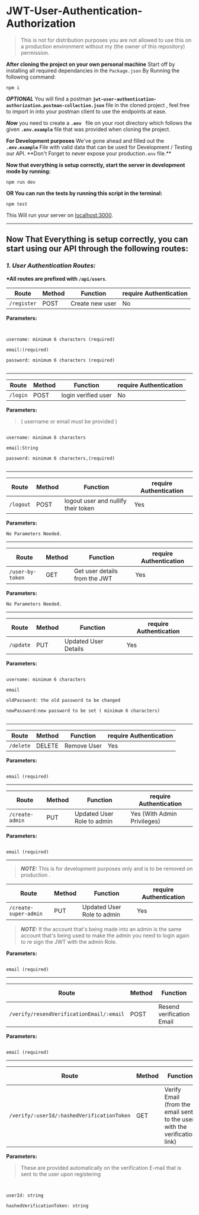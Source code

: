 # JWT-User-Authentication-Authorization

> This is not for distribution purposes you are not allowed to use this on a production environment without my (the owner of this repository) permission.

**After cloning the project on your own personal machine**
Start off by installing all required dependancies in the `Package.json` By Running the following command:

```
npm i
```

**_OPTIONAL_** You will find a postman **`jwt-user-authentication-authorization.postman-collection.json`** file in the cloned project , feel free to import in into your postman client to use the endpoints at ease.

**_Now_** you need to create a **`.env `** file on your root directory which follows the given **`.env.example`** file that was provided when cloning the project.

**For Development purposes**
We've gone ahead and filled out the **`.env.example`** File with valid data that can be used for Development / Testing our API. \*\*Don't Forget to never expose your production`.env` file.\*\*

**Now that everything is setup correctly, start the server in development mode by running:**

```
npm run dev
```

**OR You can run the tests by running this script in the terminal:**

```
npm test
```

This Will run your server on [localhost:3000](localhost:3000).

---

## Now That Everything is setup correctly, you can start using our API through the following routes:

### _1. User Authentication Routes:_

**\*All routes are prefixed with `/api/users`**.

| Route       | Method | Function        | require Authentication |
| ----------- | ------ | --------------- | ---------------------- |
| `/register` | POST   | Create new user | No                     |

**Parameters:**

```


username: minimum 6 characters (required)

email:(required)

password: minimum 6 characters (required)


```

---

| Route    | Method | Function            | require Authentication |
| -------- | ------ | ------------------- | ---------------------- |
| `/login` | POST   | login verified user | No                     |

**Parameters:**

> ( username or email must be provided )

```

username: minimum 6 characters

email:String

password: minimum 6 characters,(required)


```

---

| Route     | Method | Function                            | require Authentication |
| --------- | ------ | ----------------------------------- | ---------------------- |
| `/logout` | POST   | logout user and nullify their token | Yes                    |

**Parameters:**

```
No Parameters Needed.
```

---

| Route            | Method | Function                      | require Authentication |
| ---------------- | ------ | ----------------------------- | ---------------------- |
| `/user-by-token` | GET    | Get user details from the JWT | Yes                    |

**Parameters:**

```
No Parameters Needed.
```

---

| Route     | Method | Function             | require Authentication |
| --------- | ------ | -------------------- | ---------------------- |
| `/update` | PUT    | Updated User Details | Yes                    |

**Parameters:**

```

username: minimum 6 characters

email

oldPassword: the old password to be changed

newPassword:new password to be set ( minimum 6 characters)


```

---

| Route     | Method | Function    | require Authentication |
| --------- | ------ | ----------- | ---------------------- |
| `/delete` | DELETE | Remove User | Yes                    |

**Parameters:**

```

email (required)

```

---

| Route           | Method | Function                   | require Authentication      |
| --------------- | ------ | -------------------------- | --------------------------- |
| `/create-admin` | PUT    | Updated User Role to admin | Yes (With Admin Privileges) |

**Parameters:**

```

email (required)

```

---

> **_NOTE:_** This is for development purposes only and is to be removed on production .

| Route                 | Method | Function                   | require Authentication |
| --------------------- | ------ | -------------------------- | ---------------------- |
| `/create-super-admin` | PUT    | Updated User Role to admin | Yes                    |

> **_NOTE:_** If the account that's being made into an admin is the same account that's being used to make the admin you need to login again to re sign the JWT with the admin Role.

**Parameters:**

```

email (required)

```

---

| Route                                    | Method | Function                  | require Authentication |
| ---------------------------------------- | ------ | ------------------------- | ---------------------- |
| `/verify/resendVerificationEmail/:email` | POST   | Resend verification Email | No                     |

**Parameters:**

```

email (required)

```

---

| Route                                      | Method | Function                                                                  | Params | require Authentication |
| ------------------------------------------ | ------ | ------------------------------------------------------------------------- | ------ | ---------------------- |
| `/verify/:userId/:hashedVerificationToken` | GET    | Verify Email (from the email sent to the user with the verification link) | No     |

**Parameters:**

> These are provided automatically on the verification E-mail that is sent to the user upon registering

```


userId: string

hashedVerificationToken: string


```

